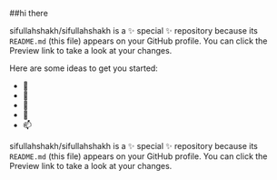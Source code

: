 ##hi there


sifullahshakh/sifullahshakh is a ✨ special ✨ repository because its `README.md` (this file) appears on your GitHub profile.
You can click the Preview link to take a look at your changes.


Here are some ideas to get you started:

- 👋 
- 👀
- 🌱 
- 💞️ 
- 📫 



sifullahshakh/sifullahshakh is a ✨ special ✨ repository because its `README.md` (this file) appears on your GitHub profile.
You can click the Preview link to take a look at your changes.

